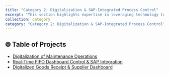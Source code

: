```yaml
---
title: "Category 2: Digitalization & SAP-Integrated Process Control"
excerpt: "This section highlights expertise in leveraging technology to replace manual systems, automate processes, and create integrated digital solutions within an SAP environment."
collection: category
category: "Category 2: Digitalization & SAP-Integrated Process Control"
---
```


## 🌐 Table of Projects

- [Digitalization of Maintenance Operations](/project/c02-AM.md)
- [Real-Time FIFO Dashboard Control & SAP Integration](/project/c02-FIFO.md)
- [Digitalized Goods Receipt & Supplier Dashboard](/project/c02-GR.md)
